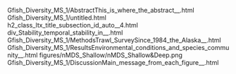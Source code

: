 Gfish_Diversity_MS_1/AbstractThis_is_where_the_abstract__.html
Gfish_Diversity_MS_1/untitled.html
h2_class_ltx_title_subsection_id_auto__4.html
div_Stability_temporal_stability_in__.html
Gfish_Diversity_MS_1/MethodsTrawl_SurveySince_1984_the_Alaska__.html
Gfish_Diversity_MS_1/ResultsEnvironmental_conditions_and_species_community__.html
figures/nMDS_Shallow/nMDS_Shallow&Deep.png
Gfish_Diversity_MS_1/DiscussionMain_message_from_each_figure__.html